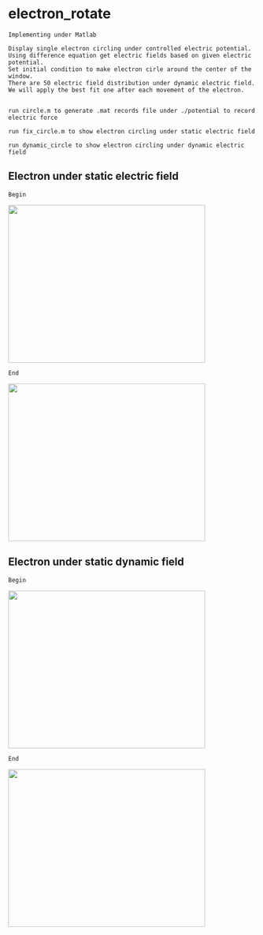 # electron_rotate
```
Implementing under Matlab

Display single electron circling under controlled electric potential.
Using difference equation get electric fields based on given electric potential.
Set initial condition to make electron cirle around the center of the window.
There are 50 electric field distribution under dynamic electric field. We will apply the best fit one after each movement of the electron.


run circle.m to generate .mat records file under ./potential to record electric force

run fix_circle.m to show electron circling under static electric field

run dynamic_circle to show electron circling under dynamic electric field
```
## Electron under static electric field
```Begin```


<img src="https://github.com/jasoonn/electron_rotate/blob/master/images/no_change.gif" width="400" height="320">

```End```


<img src="https://github.com/jasoonn/electron_rotate/blob/master/images/no_change_final.gif" width="400" height="320">


## Electron under static dynamic field

```Begin```


<img src="https://github.com/jasoonn/electron_rotate/blob/master/images/dynamic.gif" width="400" height="320">

```End```


<img src="https://github.com/jasoonn/electron_rotate/blob/master/images/dymamic.PNG" width="400" height="320">



